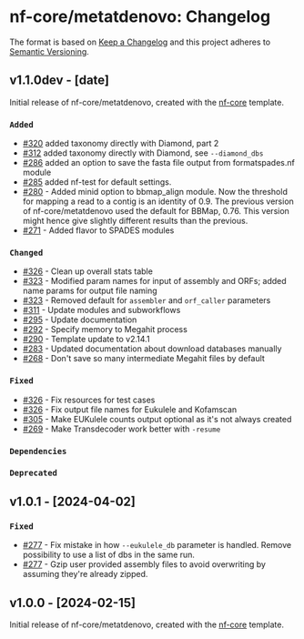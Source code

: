 # nf-core/metatdenovo: Changelog

The format is based on [Keep a Changelog](https://keepachangelog.com/en/1.0.0/)
and this project adheres to [Semantic Versioning](https://semver.org/spec/v2.0.0.html).

## v1.1.0dev - [date]

Initial release of nf-core/metatdenovo, created with the [nf-core](https://nf-co.re/) template.

### `Added`

- [#320](<[https://github.com/nf-core/metatdenovo/pull/320](https://github.com/nf-core/metatdenovo/pull/320)>) added taxonomy directly with Diamond, part 2
- [#312](<[https://github.com/nf-core/metatdenovo/pull/312](https://github.com/nf-core/metatdenovo/pull/312)>) added taxonomy directly with Diamond, see `--diamond_dbs`
- [#286](<[https://github.com/nf-core/metatdenovo/pull/286](https://github.com/nf-core/metatdenovo/pull/286)>) added an option to save the fasta file output from formatspades.nf module
- [#285](<[https://github.com/nf-core/metatdenovo/pull/285](https://github.com/nf-core/metatdenovo/pull/285)>) added nf-test for default settings.
- [#280](<[https://github.com/nf-core/metatdenovo/issues/280](https://github.com/nf-core/metatdenovo/issues/280)>) - Added minid option to bbmap_align module. Now the threshold for mapping a read to a contig is an identity of 0.9. The previous version of nf-core/metatdenovo used the default for BBMap, 0.76. This version might hence give slightly different results than the previous.
- [#271](<[https://github.com/nf-core/metatdenovo/issues/271](https://github.com/nf-core/metatdenovo/issues/271)>) - Added flavor to SPADES modules

### `Changed`

- [#326](<[https://github.com/nf-core/metatdenovo/pull/326](https://github.com/nf-core/metatdenovo/pull/326)>) - Clean up overall stats table
- [#323](<[https://github.com/nf-core/metatdenovo/pull/323](https://github.com/nf-core/metatdenovo/pull/323)>) - Modified param names for input of assembly and ORFs; added name params for output file naming
- [#323](<[https://github.com/nf-core/metatdenovo/pull/323](https://github.com/nf-core/metatdenovo/pull/323)>) - Removed default for `assembler` and `orf_caller` parameters
- [#311](<[https://github.com/nf-core/metatdenovo/pull/311](https://github.com/nf-core/metatdenovo/pull/311)>) - Update modules and subworkflows
- [#295](<[https://github.com/nf-core/metatdenovo/pull/295](https://github.com/nf-core/metatdenovo/pull/295)>) - Update documentation
- [#292](<[https://github.com/nf-core/metatdenovo/pull/292](https://github.com/nf-core/metatdenovo/pull/292)>) - Specify memory to Megahit process
- [#290](<[https://github.com/nf-core/metatdenovo/pull/290](https://github.com/nf-core/metatdenovo/pull/290)>) - Template update to v2.14.1
- [#283](<[https://github.com/nf-core/metatdenovo/pull/283](https://github.com/nf-core/metatdenovo/pull/283)>) - Updated documentation about download databases manually
- [#268](<[https://github.com/nf-core/metatdenovo/pull/268](https://github.com/nf-core/metatdenovo/pull/268)>) - Don't save so many intermediate Megahit files by default

### `Fixed`

- [#326](<[https://github.com/nf-core/metatdenovo/pull/326](https://github.com/nf-core/metatdenovo/pull/326)>) - Fix resources for test cases
- [#326](<[https://github.com/nf-core/metatdenovo/pull/326](https://github.com/nf-core/metatdenovo/pull/326)>) - Fix output file names for Eukulele and Kofamscan
- [#305](<[https://github.com/nf-core/metatdenovo/pull/305](https://github.com/nf-core/metatdenovo/pull/305)>) - Make EUKulele counts output optional as it's not always created
- [#269](<[https://github.com/nf-core/metatdenovo/pull/269](https://github.com/nf-core/metatdenovo/pull/269)>) - Make Transdecoder work better with `-resume`

### `Dependencies`

### `Deprecated`

## v1.0.1 - [2024-04-02]

### `Fixed`

- [#277](https://github.com/nf-core/metatdenovo/pull/277) - Fix mistake in how `--eukulele_db` parameter is handled. Remove possibility to use a list of dbs in the same run.
- [#277](https://github.com/nf-core/metatdenovo/pull/277) - Gzip user provided assembly files to avoid overwriting by assuming they're already zipped.

## v1.0.0 - [2024-02-15]

Initial release of nf-core/metatdenovo, created with the [nf-core](https://nf-co.re/) template.
